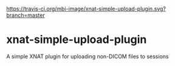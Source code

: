 https://travis-ci.org/mbi-image/xnat-simple-upload-plugin.svg?branch=master
# xnat-simple-upload-plugin
A simple XNAT plugin for uploading non-DICOM files to sessions
